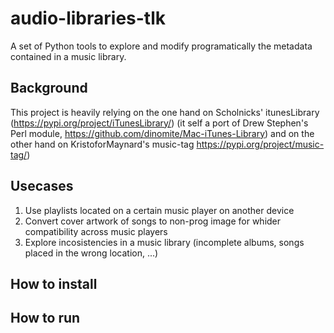# audio-libraries-tlk

A set of Python tools to explore and modify programatically the metadata contained in a music library. 

## Background

This project is heavily relying on the one hand on Scholnicks' itunesLibrary (https://pypi.org/project/iTunesLibrary/) (it self a port of Drew Stephen's Perl module, https://github.com/dinomite/Mac-iTunes-Library) and on the other hand on KristoforMaynard's music-tag https://pypi.org/project/music-tag/)

## Usecases

1. Use playlists located on a certain music player on another device
2. Convert cover artwork of songs to non-prog image for whider compatibility across music players
3. Explore incosistencies in a music library (incomplete albums, songs placed in the wrong location, ...)

## How to install


## How to run
